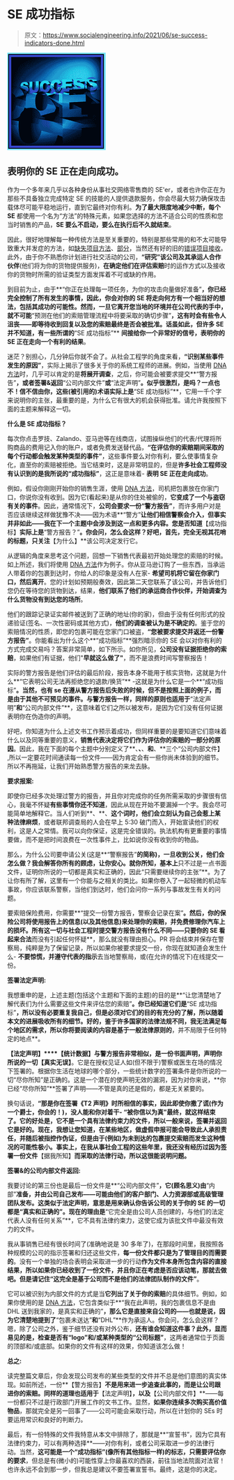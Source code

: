 # SE 成功指标

> 原文：<https://www.socialengineering.info/2021/06/se-success-indicators-done.html>

[![](img/cd8d9dc46613ad478b60388e65e13e6a.png)](https://1.bp.blogspot.com/-VDnYri-efGc/YMS3ML7it4I/AAAAAAAAmSg/lqL9bmvrDW0SOT2jf0Gc-LIioWi5ziPUACLcBGAsYHQ/s226/SE%2BSuccess%2BIndicators%2Bwww.socialengineers.net.jpg)

## **表明你的 SE 正在走向成功。**

作为一个多年来几乎以各种身份从事社交网络零售商的 SE'er，或者也许你正在为那些不具备独立完成特定 SE 的技能的人提供退款服务，你会尽最大努力确保攻击载体尽可能平稳地运行，直到它最终对你有利。**为了最大限度地减少中断，每个 SE** 都使用一个名为“方法”的特殊元素，如果您选择的方法不适合公司的性质和您当时销售的产品，**SE 要么不启动，要么在执行后不久就结束**。

 

因此，很好地理解每一种传统方法是至关重要的，特别是那些常用的和不太可能导致重大并发症的方法，如[缺失项目方法](https://www.socialengineers.net/2020/09/the-missing-item-method-done.html)、[部分](https://www.socialengineers.net/2020/09/the-partial-method.html)，当然还有好的旧的[错误项目接收](https://www.socialengineers.net/2020/07/wrong-item-received-method.html)。此外，由于你不熟悉你计划进行社交活动的公司，**“研究”该公司及其承运人合作伙伴**(他们将为你的货物提供服务)，**在确定他们在评估索赔**时的运作方式以及接收你的货物时所需的验证类型方面发挥着不可或缺的作用。

 

到目前为止，由于**“你正在处理每一项任务，为你的攻击向量做好准备”**，你已经完全控制了所有发生的事情，因此，你会对你的 SE 将走向何方有一个相当好的想法，包括其成功的可能性。然而，一旦它离开您当地的环境并在公司代表的手中，就不可能**“预测在他们的索赔管理流程中将要采取的确切步骤”**，这有时会有些令人沮丧——即等待收到回复以及您的索赔最终是否会被批准。话虽如此，但许多 SE 并不知道，有一些所谓的**“SE 成功指标”** **间接给你一个非常好的信号，表明你的 SE 正在走向一个有利的结果**。

 

迷茫？别担心，几分钟后你就不会了。从社会工程学的角度来看，**“识别某些事件发生的原因”**，实际上揭示了很多关于你的系统工程师的进展。例如，当使用 [DNA 方法](https://www.socialengineers.net/2020/08/the-dna-method.html)时，几乎可以肯定的是**将展开调查**，之后，你可能会被要求提交**“警方报告”**，或者签署&返回**“公司内部文件”**或**“法定声明”**。似乎很激烈，是吗？一点也不！信不信由你，这些(被引用的)术语实际上是**“SE 成功指标”**，它用一千个字来说明你的主张，最重要的是，为什么它有很大的机会获得批准。请允许我按照下面的主题来解释这一切。

 

**什么是 SE 成功指标？**

 

每次你点击罗技、Zalando、亚马逊等在线商店，试图操纵他们的代表/代理将所购商品的费用记入你的账户，或者免费发送替代品，**“在评估你的索赔期间采取的每个行动都会触发某种类型的事件”**，这些事件要么对你有利，要么使事情复杂化，直至你的索赔被拒绝。当它结束时，这是非常明显的，但是**许多社会工程师没有认识到的是我所说的“成功指标”**，这正是意味着- **表明 SE 正在走向成功**。

 

例如，假设你刚刚开始你的销售生涯，使用 [DNA 方法](https://www.socialengineers.net/2020/08/the-dna-method.html)，司机把包裹放在你家门口，你说你没有收到。因为它(看起来)是从你的住处被偷的，**它变成了一个与盗窃有关的事件**。因此，通常情况下，**公司会要求一份“警方报告”**，而许多用户对是否应该继续这样做犹豫不决——因为术语**“警方”**让他们相信警察会介入，但事实并非如此——我在下一个主题中会涉及到这一点和更多内容。您是否知道**【成功指标】**实际上是**“警方报告？”**。你会问，怎么会这样？好吧，首先，完全无视其花哨的标题，只关注**【为什么】**该公司决定发行它。

 

从逻辑的角度来思考这个问题，回想一下销售代表最初开始处理您的索赔的时候。如上所述，我们将使用 [DNA 方法](https://www.socialengineers.net/2020/08/the-dna-method.html)作为例子。你从亚马逊订购了一些东西，当承运人带着你的包裹到达时，你给人的印象是没有人在家- **希望司机将它留在你家门口，然后离开**。您的计划如预期般奏效，因此第二天您联系了该公司，并告诉他们您仍在等待您的货物到达，结果，**他们联系了他们的承运商合作伙伴，开始调查为什么货物没有到达您的场所**。

 

他们的跟踪记录证实邮件被送到了正确的地址(你的家)，但由于没有任何形式的投递验证(签名、一次性密码或其他方式)，**他们的调查被认为是不确定的**。鉴于您的索赔情况的性质，即您的包裹可能在您家门口被盗，**“您被要求提交并返还一份警方报告”**。你能看出为什么这个**“成功指标”**强烈暗示你的 SE 会以对你有利的方式完成交易吗？答案非常简单，如下所示。如你所见，**公司没有证据拒绝你的索赔**，如果他们有证据，他们"**早就这么做了"**，而不是浪费时间写警察报告！

 

实际的警方报告是他们评估的最后阶段，报告本身不能用于核实货物，这就是为什么**“它表明公司无法再拒绝您的退款/换货”** -这就是为什么它是一个**“成功指标”**。当然，也有 se 在遵从警方报告后失败的时候，但不是按照上面的例子，而是由于其他不可预见的事件。与警方报告一样，同样的原则也适用于**“法定声明”**和**“公司内部文件”**，这意味着它们之所以被发布，是因为它们没有任何证据表明你在伪造你的声明。

 

好吧，你知道为什么上述文书工作预示着成功，但同样重要的是要知道它们意味着什么以及同等重要的意义，**销售代表决定将它们作为评估你的索赔的一部分的原因**。因此，我在下面的每个主题中分别定义了**、**、**、**和**、**三个“公司内部文件】 ,所以一定要花时间通读每一份文件——因为肯定会有一些你尚未体验到的细节。所以不再拖延，让我们开始熟悉警方报告的来龙去脉。

 

**要求报案:**

 

即使你已经多次处理过警方的报告，并且你对完成你的任务所需采取的步骤很有信心，我毫不怀疑**有些事情你还不知道**，因此从现在开始不要漏掉一个字。我会尽可能简单地解释它。当人们听到**、**、**这个词时，他们会立刻认为自己会惹上某种法律麻烦**，或者联邦调查局的人会在早上 5:30 破门而入，开始宣读他们的权利，这是人之常情。我可以向你保证，这是完全错误的。执法机构有更重要的事情要做，而不是把时间浪费在一次性事件上，比如说你没有收到你的物品。

 

那么，为什么公司要申请公关(这是**“警察报告”**的简称)，一旦收到公关，他们会怎么做？我会解答你所有的顾虑，让你安心。就你所知，基本上**只不过是一点书面文件，证明你所说的一切都是真实和正确的，因此“只需要继续你的主张”**。为了让你有所了解，这里有一个你能与之相关的类比。如果你卷入了一起轻微的机动车事故，你应该联系警察，当他们到达时，他们会问你一系列与事故发生有关的问题。

 

要索赔保险费用，你需要**“提交一份警方报告，警察会记录在案”**。然后，你的保险公司将使用报告上的信息(以及其他信息)来处理你的索赔，并免费修理你汽车上的损坏。**所有这一切与社会工程**时提交警方报告没有什么不同——只要你的 SE 看起来合法**而没有引起任何怀疑**，那么就没有理由担心。PR 将会结束并保存在警察局，纯粹是为了保留记录，所以如果你被要求提交一份，你现在就知道会发生什么- **不要惊慌，并遵守代表的指示**去当地警察局，或(在允许的情况下)在线提交一份。

**签署法定声明:**

 

我想重申的是，上述主题(包括这个主题和下面的主题)的目的是**“让您清楚地了解代表们为什么需要这些文件来评估您的索赔”**。你已经知道它们是**“SE 成功指标”**，所以没有必要重复我自己，但是必须对它们的目的有充分的了解，所以随着本文的进展吸收所有的细节。好的，鉴于许多国家的法律法规不同，我无法满足每个地区的需求，所以你将要阅读的内容是基于一般法律原则的**，并不局限于任何特定的地点**。

 

**【法定声明】****【统计数据】**与警方报告非常相似，是一份书面声明，声明你所说的一切**【真实无误】**。它是在授权见证人如(但不限于)警察或医生在场的情况下签署的。根据你生活在地球的哪个部分，一些统计数字的签署条件是你所说的一切“尽你所知”是正确的。这是一个潜在的使声明无效的漏洞，因为对你来说，**你已经“尽你所知”**签署了声明——不管是真的还是假的，都是无关紧要的。

 

换句话说，**“那是你在签署《T2 声明》时所相信的事实，因此即使你撒了谎(作为一个爵士，你会的！)，没人能和你对着干- **“被你信以为真”**最终，就这样结束了。它的好处是，它不是一个具有法律约束力的文件，所以一般来说，签署并返回它是好的。现在，我想让您知道，在某些地区，做虚假申报可能会导致此人承担责任，并随后被指控作伪证，但是**由于(例如)为未到达的包裹提交索赔而发生这种情况的可能性极小**。事实上，在我从事社会工程的这些年里，我还没有经历过因为签署一份文件**【据我所知】**而采取的法律行动，所以这很能说明问题。**

 

**签署&的公司内部文件返回:**

 

我要讨论的第三份也是最后一份文件是**“公司内部文件”**，它(顾名思义)由**“内部”**准备，并由公司自己发布——可能由他们的客户部门、人力资源部或高级管理团队发布。**这类似于法定声明，意思是用来确认你告诉公司的关于你的 SE 的一切都是“真实和正确的”**。现在的理由是**“它完全是由公司人员创建的，与他们的法定代表人没有任何关系”**，它不具有法律约束力，这使它成为该批文件中最没有效力的文件。

 

我从事销售已经有很长时间了(准确地说是 30 多年了)，在那段时间里，我按照各种规模的公司的指示签署和归还这些文件，**每一份文件都只是为了管理目的而需要的**。没有一个单独的场合表明会采取进一步的行动**作为文件本身所包含内容的直接结果，**所以如果你已经收到了一份文件，并且你正在考虑是否应该动笔，那就去做吧。但是请记住**“这完全是基于公司而不是他们的法律团队制作的文件”**。

 

它可以被识别为内部文件的方式是当**它列出了关于你的索赔**的具体细节。例如，如果你使用的是 [DNA 方法](https://www.socialengineers.net/2020/08/the-dna-method.html)，它包含类似于**“我在此声明，我的包裹信息不是由 DHL 送到我家的，是真实和正确的”**，那么它是直接来自公司的——也就是说，因为它清楚地提到了**“包裹未送达”**和**“DHL”**作为承运人。你会问，怎么会这样？嗯，除了公司之外，鉴于细节还没有对外公布，**还有谁会知道这件事？**此外，显而易见的是，检查是否有**“logo”**和/或某种类型的**“公司标题”**，这两者通常位于页面的顶部和/或底部。如果你的文件有这样的效果，你知道该怎么做！

 

**总之:**

 

读完整篇文章后，你会发现公司发布的某些类型的文件并不总是他们意图的真实体现。如前所述，一份**【警方报告】**不是用来进一步追查此事的，而是让公司跟进你的索赔。同样的道理也适用于**【法定声明】**，以及**【公司内部文件】**——每一份都只不过是行政部门开展工作的文书工作。显然，**如果你连续多次购买高价值物品**，那就完全是另一回事了——公司可能会采取行动，所以在计划你的 SEs 时要运用常识和良好的判断力。

 

最后，有一份特殊的文件我特意从本文中排除了，那就是**“宣誓书”，因为它具有法律约束力，可以有两种选择**——对你有利，或者公司采取进一步的法律行动。当然，**这可能是一个“成功指标”(像所有其他指标一样)的标志，只需要评估你的要求**，但总是有(微小的)可能性穿上你最喜欢的西装，前往当地法院面对法官！也许永远不会到那一步，但我总是建议不要签署宣誓书。最终，这是你的决定。